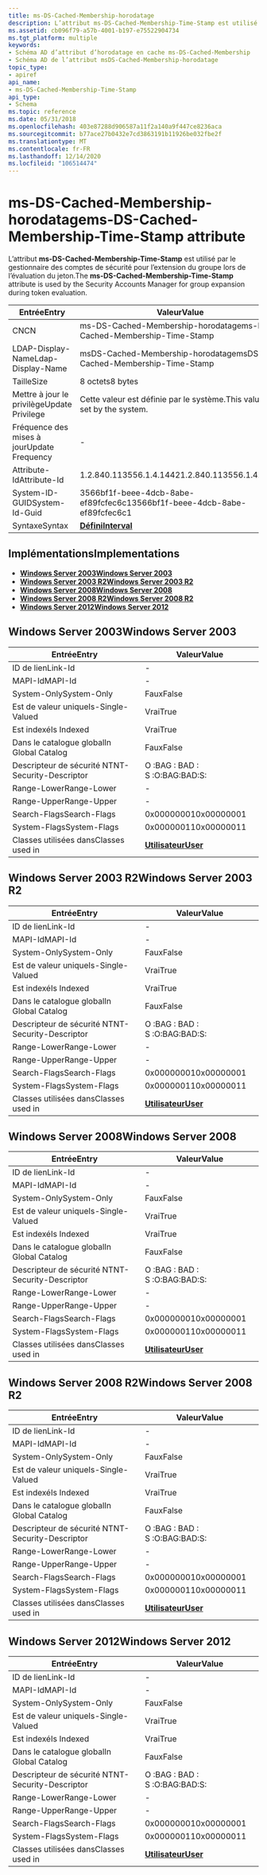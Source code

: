 ```yaml
---
title: ms-DS-Cached-Membership-horodatage
description: L’attribut ms-DS-Cached-Membership-Time-Stamp est utilisé par le gestionnaire des comptes de sécurité pour l’extension du groupe lors de l’évaluation du jeton.
ms.assetid: cb096f79-a57b-4001-b197-e75522904734
ms.tgt_platform: multiple
keywords:
- Schéma AD d’attribut d’horodatage en cache ms-DS-Cached-Membership
- Schéma AD de l’attribut msDS-Cached-Membership-horodatage
topic_type:
- apiref
api_name:
- ms-DS-Cached-Membership-Time-Stamp
api_type:
- Schema
ms.topic: reference
ms.date: 05/31/2018
ms.openlocfilehash: 403e87288d906587a11f2a140a9f447ce8236aca
ms.sourcegitcommit: b77ace27b0432e7cd3863191b11926be032fbe2f
ms.translationtype: MT
ms.contentlocale: fr-FR
ms.lasthandoff: 12/14/2020
ms.locfileid: "106514474"
---
```

# <a name="ms-ds-cached-membership-time-stamp-attribute"></a><span data-ttu-id="ee950-105">ms-DS-Cached-Membership-horodatage</span><span class="sxs-lookup"><span data-stu-id="ee950-105">ms-DS-Cached-Membership-Time-Stamp attribute</span></span>

<span data-ttu-id="ee950-106">L’attribut **ms-DS-Cached-Membership-Time-Stamp** est utilisé par le gestionnaire des comptes de sécurité pour l’extension du groupe lors de l’évaluation du jeton.</span><span class="sxs-lookup"><span data-stu-id="ee950-106">The **ms-DS-Cached-Membership-Time-Stamp** attribute is used by the Security Accounts Manager for group expansion during token evaluation.</span></span>



| <span data-ttu-id="ee950-107">Entrée</span><span class="sxs-lookup"><span data-stu-id="ee950-107">Entry</span></span> | <span data-ttu-id="ee950-108">Valeur</span><span class="sxs-lookup"><span data-stu-id="ee950-108">Value</span></span> |
|-------------------|--------------------------------------|
| <span data-ttu-id="ee950-109">CN</span><span class="sxs-lookup"><span data-stu-id="ee950-109">CN</span></span>                | <span data-ttu-id="ee950-110">ms-DS-Cached-Membership-horodatage</span><span class="sxs-lookup"><span data-stu-id="ee950-110">ms-DS-Cached-Membership-Time-Stamp</span></span>   |
| <span data-ttu-id="ee950-111">LDAP-Display-Name</span><span class="sxs-lookup"><span data-stu-id="ee950-111">Ldap-Display-Name</span></span> | <span data-ttu-id="ee950-112">msDS-Cached-Membership-horodatage</span><span class="sxs-lookup"><span data-stu-id="ee950-112">msDS-Cached-Membership-Time-Stamp</span></span>    |
| <span data-ttu-id="ee950-113">Taille</span><span class="sxs-lookup"><span data-stu-id="ee950-113">Size</span></span>              | <span data-ttu-id="ee950-114">8 octets</span><span class="sxs-lookup"><span data-stu-id="ee950-114">8 bytes</span></span>                              |
| <span data-ttu-id="ee950-115">Mettre à jour le privilège</span><span class="sxs-lookup"><span data-stu-id="ee950-115">Update Privilege</span></span>  | <span data-ttu-id="ee950-116">Cette valeur est définie par le système.</span><span class="sxs-lookup"><span data-stu-id="ee950-116">This value is set by the system.</span></span>     |
| <span data-ttu-id="ee950-117">Fréquence des mises à jour</span><span class="sxs-lookup"><span data-stu-id="ee950-117">Update Frequency</span></span>  | \-                                   |
| <span data-ttu-id="ee950-118">Attribute-Id</span><span class="sxs-lookup"><span data-stu-id="ee950-118">Attribute-Id</span></span>      | <span data-ttu-id="ee950-119">1.2.840.113556.1.4.1442</span><span class="sxs-lookup"><span data-stu-id="ee950-119">1.2.840.113556.1.4.1442</span></span>              |
| <span data-ttu-id="ee950-120">System-ID-GUID</span><span class="sxs-lookup"><span data-stu-id="ee950-120">System-Id-Guid</span></span>    | <span data-ttu-id="ee950-121">3566bf1f-beee-4dcb-8abe-ef89fcfec6c1</span><span class="sxs-lookup"><span data-stu-id="ee950-121">3566bf1f-beee-4dcb-8abe-ef89fcfec6c1</span></span> |
| <span data-ttu-id="ee950-122">Syntaxe</span><span class="sxs-lookup"><span data-stu-id="ee950-122">Syntax</span></span>            | [<span data-ttu-id="ee950-123">**Défini**</span><span class="sxs-lookup"><span data-stu-id="ee950-123">**Interval**</span></span>](s-interval.md)       |



## <a name="implementations"></a><span data-ttu-id="ee950-124">Implémentations</span><span class="sxs-lookup"><span data-stu-id="ee950-124">Implementations</span></span>

-   [<span data-ttu-id="ee950-125">**Windows Server 2003**</span><span class="sxs-lookup"><span data-stu-id="ee950-125">**Windows Server 2003**</span></span>](#windows-server-2003)
-   [<span data-ttu-id="ee950-126">**Windows Server 2003 R2**</span><span class="sxs-lookup"><span data-stu-id="ee950-126">**Windows Server 2003 R2**</span></span>](#windows-server-2003-r2)
-   [<span data-ttu-id="ee950-127">**Windows Server 2008**</span><span class="sxs-lookup"><span data-stu-id="ee950-127">**Windows Server 2008**</span></span>](#windows-server-2008)
-   [<span data-ttu-id="ee950-128">**Windows Server 2008 R2**</span><span class="sxs-lookup"><span data-stu-id="ee950-128">**Windows Server 2008 R2**</span></span>](#windows-server-2008-r2)
-   [<span data-ttu-id="ee950-129">**Windows Server 2012**</span><span class="sxs-lookup"><span data-stu-id="ee950-129">**Windows Server 2012**</span></span>](#windows-server-2012)

## <a name="windows-server-2003"></a><span data-ttu-id="ee950-130">Windows Server 2003</span><span class="sxs-lookup"><span data-stu-id="ee950-130">Windows Server 2003</span></span>



| <span data-ttu-id="ee950-131">Entrée</span><span class="sxs-lookup"><span data-stu-id="ee950-131">Entry</span></span> | <span data-ttu-id="ee950-132">Valeur</span><span class="sxs-lookup"><span data-stu-id="ee950-132">Value</span></span> |
|------------------------|-----------------------------------|
| <span data-ttu-id="ee950-133">ID de lien</span><span class="sxs-lookup"><span data-stu-id="ee950-133">Link-Id</span></span>                | \-                                |
| <span data-ttu-id="ee950-134">MAPI-Id</span><span class="sxs-lookup"><span data-stu-id="ee950-134">MAPI-Id</span></span>                | \-                                |
| <span data-ttu-id="ee950-135">System-Only</span><span class="sxs-lookup"><span data-stu-id="ee950-135">System-Only</span></span>            | <span data-ttu-id="ee950-136">Faux</span><span class="sxs-lookup"><span data-stu-id="ee950-136">False</span></span>                             |
| <span data-ttu-id="ee950-137">Est de valeur unique</span><span class="sxs-lookup"><span data-stu-id="ee950-137">Is-Single-Valued</span></span>       | <span data-ttu-id="ee950-138">Vrai</span><span class="sxs-lookup"><span data-stu-id="ee950-138">True</span></span>                              |
| <span data-ttu-id="ee950-139">Est indexé</span><span class="sxs-lookup"><span data-stu-id="ee950-139">Is Indexed</span></span>             | <span data-ttu-id="ee950-140">Vrai</span><span class="sxs-lookup"><span data-stu-id="ee950-140">True</span></span>                              |
| <span data-ttu-id="ee950-141">Dans le catalogue global</span><span class="sxs-lookup"><span data-stu-id="ee950-141">In Global Catalog</span></span>      | <span data-ttu-id="ee950-142">Faux</span><span class="sxs-lookup"><span data-stu-id="ee950-142">False</span></span>                             |
| <span data-ttu-id="ee950-143">Descripteur de sécurité NT</span><span class="sxs-lookup"><span data-stu-id="ee950-143">NT-Security-Descriptor</span></span> | <span data-ttu-id="ee950-144">O :BAG : BAD : S :</span><span class="sxs-lookup"><span data-stu-id="ee950-144">O:BAG:BAD:S:</span></span>                      |
| <span data-ttu-id="ee950-145">Range-Lower</span><span class="sxs-lookup"><span data-stu-id="ee950-145">Range-Lower</span></span>            | \-                                |
| <span data-ttu-id="ee950-146">Range-Upper</span><span class="sxs-lookup"><span data-stu-id="ee950-146">Range-Upper</span></span>            | \-                                |
| <span data-ttu-id="ee950-147">Search-Flags</span><span class="sxs-lookup"><span data-stu-id="ee950-147">Search-Flags</span></span>           | <span data-ttu-id="ee950-148">0x00000001</span><span class="sxs-lookup"><span data-stu-id="ee950-148">0x00000001</span></span>                        |
| <span data-ttu-id="ee950-149">System-Flags</span><span class="sxs-lookup"><span data-stu-id="ee950-149">System-Flags</span></span>           | <span data-ttu-id="ee950-150">0x00000011</span><span class="sxs-lookup"><span data-stu-id="ee950-150">0x00000011</span></span>                        |
| <span data-ttu-id="ee950-151">Classes utilisées dans</span><span class="sxs-lookup"><span data-stu-id="ee950-151">Classes used in</span></span>        | [<span data-ttu-id="ee950-152">**Utilisateur**</span><span class="sxs-lookup"><span data-stu-id="ee950-152">**User**</span></span>](c-user.md)<br/> |



## <a name="windows-server-2003-r2"></a><span data-ttu-id="ee950-153">Windows Server 2003 R2</span><span class="sxs-lookup"><span data-stu-id="ee950-153">Windows Server 2003 R2</span></span>



| <span data-ttu-id="ee950-154">Entrée</span><span class="sxs-lookup"><span data-stu-id="ee950-154">Entry</span></span> | <span data-ttu-id="ee950-155">Valeur</span><span class="sxs-lookup"><span data-stu-id="ee950-155">Value</span></span> |
|------------------------|-----------------------------------|
| <span data-ttu-id="ee950-156">ID de lien</span><span class="sxs-lookup"><span data-stu-id="ee950-156">Link-Id</span></span>                | \-                                |
| <span data-ttu-id="ee950-157">MAPI-Id</span><span class="sxs-lookup"><span data-stu-id="ee950-157">MAPI-Id</span></span>                | \-                                |
| <span data-ttu-id="ee950-158">System-Only</span><span class="sxs-lookup"><span data-stu-id="ee950-158">System-Only</span></span>            | <span data-ttu-id="ee950-159">Faux</span><span class="sxs-lookup"><span data-stu-id="ee950-159">False</span></span>                             |
| <span data-ttu-id="ee950-160">Est de valeur unique</span><span class="sxs-lookup"><span data-stu-id="ee950-160">Is-Single-Valued</span></span>       | <span data-ttu-id="ee950-161">Vrai</span><span class="sxs-lookup"><span data-stu-id="ee950-161">True</span></span>                              |
| <span data-ttu-id="ee950-162">Est indexé</span><span class="sxs-lookup"><span data-stu-id="ee950-162">Is Indexed</span></span>             | <span data-ttu-id="ee950-163">Vrai</span><span class="sxs-lookup"><span data-stu-id="ee950-163">True</span></span>                              |
| <span data-ttu-id="ee950-164">Dans le catalogue global</span><span class="sxs-lookup"><span data-stu-id="ee950-164">In Global Catalog</span></span>      | <span data-ttu-id="ee950-165">Faux</span><span class="sxs-lookup"><span data-stu-id="ee950-165">False</span></span>                             |
| <span data-ttu-id="ee950-166">Descripteur de sécurité NT</span><span class="sxs-lookup"><span data-stu-id="ee950-166">NT-Security-Descriptor</span></span> | <span data-ttu-id="ee950-167">O :BAG : BAD : S :</span><span class="sxs-lookup"><span data-stu-id="ee950-167">O:BAG:BAD:S:</span></span>                      |
| <span data-ttu-id="ee950-168">Range-Lower</span><span class="sxs-lookup"><span data-stu-id="ee950-168">Range-Lower</span></span>            | \-                                |
| <span data-ttu-id="ee950-169">Range-Upper</span><span class="sxs-lookup"><span data-stu-id="ee950-169">Range-Upper</span></span>            | \-                                |
| <span data-ttu-id="ee950-170">Search-Flags</span><span class="sxs-lookup"><span data-stu-id="ee950-170">Search-Flags</span></span>           | <span data-ttu-id="ee950-171">0x00000001</span><span class="sxs-lookup"><span data-stu-id="ee950-171">0x00000001</span></span>                        |
| <span data-ttu-id="ee950-172">System-Flags</span><span class="sxs-lookup"><span data-stu-id="ee950-172">System-Flags</span></span>           | <span data-ttu-id="ee950-173">0x00000011</span><span class="sxs-lookup"><span data-stu-id="ee950-173">0x00000011</span></span>                        |
| <span data-ttu-id="ee950-174">Classes utilisées dans</span><span class="sxs-lookup"><span data-stu-id="ee950-174">Classes used in</span></span>        | [<span data-ttu-id="ee950-175">**Utilisateur**</span><span class="sxs-lookup"><span data-stu-id="ee950-175">**User**</span></span>](c-user.md)<br/> |



## <a name="windows-server-2008"></a><span data-ttu-id="ee950-176">Windows Server 2008</span><span class="sxs-lookup"><span data-stu-id="ee950-176">Windows Server 2008</span></span>



| <span data-ttu-id="ee950-177">Entrée</span><span class="sxs-lookup"><span data-stu-id="ee950-177">Entry</span></span> | <span data-ttu-id="ee950-178">Valeur</span><span class="sxs-lookup"><span data-stu-id="ee950-178">Value</span></span> |
|------------------------|-----------------------------------|
| <span data-ttu-id="ee950-179">ID de lien</span><span class="sxs-lookup"><span data-stu-id="ee950-179">Link-Id</span></span>                | \-                                |
| <span data-ttu-id="ee950-180">MAPI-Id</span><span class="sxs-lookup"><span data-stu-id="ee950-180">MAPI-Id</span></span>                | \-                                |
| <span data-ttu-id="ee950-181">System-Only</span><span class="sxs-lookup"><span data-stu-id="ee950-181">System-Only</span></span>            | <span data-ttu-id="ee950-182">Faux</span><span class="sxs-lookup"><span data-stu-id="ee950-182">False</span></span>                             |
| <span data-ttu-id="ee950-183">Est de valeur unique</span><span class="sxs-lookup"><span data-stu-id="ee950-183">Is-Single-Valued</span></span>       | <span data-ttu-id="ee950-184">Vrai</span><span class="sxs-lookup"><span data-stu-id="ee950-184">True</span></span>                              |
| <span data-ttu-id="ee950-185">Est indexé</span><span class="sxs-lookup"><span data-stu-id="ee950-185">Is Indexed</span></span>             | <span data-ttu-id="ee950-186">Vrai</span><span class="sxs-lookup"><span data-stu-id="ee950-186">True</span></span>                              |
| <span data-ttu-id="ee950-187">Dans le catalogue global</span><span class="sxs-lookup"><span data-stu-id="ee950-187">In Global Catalog</span></span>      | <span data-ttu-id="ee950-188">Faux</span><span class="sxs-lookup"><span data-stu-id="ee950-188">False</span></span>                             |
| <span data-ttu-id="ee950-189">Descripteur de sécurité NT</span><span class="sxs-lookup"><span data-stu-id="ee950-189">NT-Security-Descriptor</span></span> | <span data-ttu-id="ee950-190">O :BAG : BAD : S :</span><span class="sxs-lookup"><span data-stu-id="ee950-190">O:BAG:BAD:S:</span></span>                      |
| <span data-ttu-id="ee950-191">Range-Lower</span><span class="sxs-lookup"><span data-stu-id="ee950-191">Range-Lower</span></span>            | \-                                |
| <span data-ttu-id="ee950-192">Range-Upper</span><span class="sxs-lookup"><span data-stu-id="ee950-192">Range-Upper</span></span>            | \-                                |
| <span data-ttu-id="ee950-193">Search-Flags</span><span class="sxs-lookup"><span data-stu-id="ee950-193">Search-Flags</span></span>           | <span data-ttu-id="ee950-194">0x00000001</span><span class="sxs-lookup"><span data-stu-id="ee950-194">0x00000001</span></span>                        |
| <span data-ttu-id="ee950-195">System-Flags</span><span class="sxs-lookup"><span data-stu-id="ee950-195">System-Flags</span></span>           | <span data-ttu-id="ee950-196">0x00000011</span><span class="sxs-lookup"><span data-stu-id="ee950-196">0x00000011</span></span>                        |
| <span data-ttu-id="ee950-197">Classes utilisées dans</span><span class="sxs-lookup"><span data-stu-id="ee950-197">Classes used in</span></span>        | [<span data-ttu-id="ee950-198">**Utilisateur**</span><span class="sxs-lookup"><span data-stu-id="ee950-198">**User**</span></span>](c-user.md)<br/> |



## <a name="windows-server-2008-r2"></a><span data-ttu-id="ee950-199">Windows Server 2008 R2</span><span class="sxs-lookup"><span data-stu-id="ee950-199">Windows Server 2008 R2</span></span>



| <span data-ttu-id="ee950-200">Entrée</span><span class="sxs-lookup"><span data-stu-id="ee950-200">Entry</span></span> | <span data-ttu-id="ee950-201">Valeur</span><span class="sxs-lookup"><span data-stu-id="ee950-201">Value</span></span> |
|------------------------|-----------------------------------|
| <span data-ttu-id="ee950-202">ID de lien</span><span class="sxs-lookup"><span data-stu-id="ee950-202">Link-Id</span></span>                | \-                                |
| <span data-ttu-id="ee950-203">MAPI-Id</span><span class="sxs-lookup"><span data-stu-id="ee950-203">MAPI-Id</span></span>                | \-                                |
| <span data-ttu-id="ee950-204">System-Only</span><span class="sxs-lookup"><span data-stu-id="ee950-204">System-Only</span></span>            | <span data-ttu-id="ee950-205">Faux</span><span class="sxs-lookup"><span data-stu-id="ee950-205">False</span></span>                             |
| <span data-ttu-id="ee950-206">Est de valeur unique</span><span class="sxs-lookup"><span data-stu-id="ee950-206">Is-Single-Valued</span></span>       | <span data-ttu-id="ee950-207">Vrai</span><span class="sxs-lookup"><span data-stu-id="ee950-207">True</span></span>                              |
| <span data-ttu-id="ee950-208">Est indexé</span><span class="sxs-lookup"><span data-stu-id="ee950-208">Is Indexed</span></span>             | <span data-ttu-id="ee950-209">Vrai</span><span class="sxs-lookup"><span data-stu-id="ee950-209">True</span></span>                              |
| <span data-ttu-id="ee950-210">Dans le catalogue global</span><span class="sxs-lookup"><span data-stu-id="ee950-210">In Global Catalog</span></span>      | <span data-ttu-id="ee950-211">Faux</span><span class="sxs-lookup"><span data-stu-id="ee950-211">False</span></span>                             |
| <span data-ttu-id="ee950-212">Descripteur de sécurité NT</span><span class="sxs-lookup"><span data-stu-id="ee950-212">NT-Security-Descriptor</span></span> | <span data-ttu-id="ee950-213">O :BAG : BAD : S :</span><span class="sxs-lookup"><span data-stu-id="ee950-213">O:BAG:BAD:S:</span></span>                      |
| <span data-ttu-id="ee950-214">Range-Lower</span><span class="sxs-lookup"><span data-stu-id="ee950-214">Range-Lower</span></span>            | \-                                |
| <span data-ttu-id="ee950-215">Range-Upper</span><span class="sxs-lookup"><span data-stu-id="ee950-215">Range-Upper</span></span>            | \-                                |
| <span data-ttu-id="ee950-216">Search-Flags</span><span class="sxs-lookup"><span data-stu-id="ee950-216">Search-Flags</span></span>           | <span data-ttu-id="ee950-217">0x00000001</span><span class="sxs-lookup"><span data-stu-id="ee950-217">0x00000001</span></span>                        |
| <span data-ttu-id="ee950-218">System-Flags</span><span class="sxs-lookup"><span data-stu-id="ee950-218">System-Flags</span></span>           | <span data-ttu-id="ee950-219">0x00000011</span><span class="sxs-lookup"><span data-stu-id="ee950-219">0x00000011</span></span>                        |
| <span data-ttu-id="ee950-220">Classes utilisées dans</span><span class="sxs-lookup"><span data-stu-id="ee950-220">Classes used in</span></span>        | [<span data-ttu-id="ee950-221">**Utilisateur**</span><span class="sxs-lookup"><span data-stu-id="ee950-221">**User**</span></span>](c-user.md)<br/> |



## <a name="windows-server-2012"></a><span data-ttu-id="ee950-222">Windows Server 2012</span><span class="sxs-lookup"><span data-stu-id="ee950-222">Windows Server 2012</span></span>



| <span data-ttu-id="ee950-223">Entrée</span><span class="sxs-lookup"><span data-stu-id="ee950-223">Entry</span></span> | <span data-ttu-id="ee950-224">Valeur</span><span class="sxs-lookup"><span data-stu-id="ee950-224">Value</span></span> |
|------------------------|-----------------------------------|
| <span data-ttu-id="ee950-225">ID de lien</span><span class="sxs-lookup"><span data-stu-id="ee950-225">Link-Id</span></span>                | \-                                |
| <span data-ttu-id="ee950-226">MAPI-Id</span><span class="sxs-lookup"><span data-stu-id="ee950-226">MAPI-Id</span></span>                | \-                                |
| <span data-ttu-id="ee950-227">System-Only</span><span class="sxs-lookup"><span data-stu-id="ee950-227">System-Only</span></span>            | <span data-ttu-id="ee950-228">Faux</span><span class="sxs-lookup"><span data-stu-id="ee950-228">False</span></span>                             |
| <span data-ttu-id="ee950-229">Est de valeur unique</span><span class="sxs-lookup"><span data-stu-id="ee950-229">Is-Single-Valued</span></span>       | <span data-ttu-id="ee950-230">Vrai</span><span class="sxs-lookup"><span data-stu-id="ee950-230">True</span></span>                              |
| <span data-ttu-id="ee950-231">Est indexé</span><span class="sxs-lookup"><span data-stu-id="ee950-231">Is Indexed</span></span>             | <span data-ttu-id="ee950-232">Vrai</span><span class="sxs-lookup"><span data-stu-id="ee950-232">True</span></span>                              |
| <span data-ttu-id="ee950-233">Dans le catalogue global</span><span class="sxs-lookup"><span data-stu-id="ee950-233">In Global Catalog</span></span>      | <span data-ttu-id="ee950-234">Faux</span><span class="sxs-lookup"><span data-stu-id="ee950-234">False</span></span>                             |
| <span data-ttu-id="ee950-235">Descripteur de sécurité NT</span><span class="sxs-lookup"><span data-stu-id="ee950-235">NT-Security-Descriptor</span></span> | <span data-ttu-id="ee950-236">O :BAG : BAD : S :</span><span class="sxs-lookup"><span data-stu-id="ee950-236">O:BAG:BAD:S:</span></span>                      |
| <span data-ttu-id="ee950-237">Range-Lower</span><span class="sxs-lookup"><span data-stu-id="ee950-237">Range-Lower</span></span>            | \-                                |
| <span data-ttu-id="ee950-238">Range-Upper</span><span class="sxs-lookup"><span data-stu-id="ee950-238">Range-Upper</span></span>            | \-                                |
| <span data-ttu-id="ee950-239">Search-Flags</span><span class="sxs-lookup"><span data-stu-id="ee950-239">Search-Flags</span></span>           | <span data-ttu-id="ee950-240">0x00000001</span><span class="sxs-lookup"><span data-stu-id="ee950-240">0x00000001</span></span>                        |
| <span data-ttu-id="ee950-241">System-Flags</span><span class="sxs-lookup"><span data-stu-id="ee950-241">System-Flags</span></span>           | <span data-ttu-id="ee950-242">0x00000011</span><span class="sxs-lookup"><span data-stu-id="ee950-242">0x00000011</span></span>                        |
| <span data-ttu-id="ee950-243">Classes utilisées dans</span><span class="sxs-lookup"><span data-stu-id="ee950-243">Classes used in</span></span>        | [<span data-ttu-id="ee950-244">**Utilisateur**</span><span class="sxs-lookup"><span data-stu-id="ee950-244">**User**</span></span>](c-user.md)<br/> |



 

 





